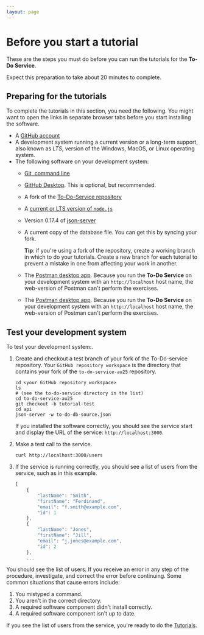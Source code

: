 ```yaml
---
layout: page
---
```


# Before you start a tutorial

These are the steps you must do before you can run
the tutorials for the **To-Do Service**.

Expect this preparation to take about 20 minutes to complete.

## Preparing for the tutorials

To complete the tutorials in this section, you need the following.
You might want to open the links in separate browser tabs before you start installing the software.

<!-- vale Google.Acronyms = NO -->

- A [GitHub account](https://github.com)
- A development system running a current version or a
long-term support, also known as _LTS_, version of the Windows, MacOS, or Linux operating system.
- The following software on your development system:
    - [Git, command line](https://docs.github.com/en/get-started/quickstart/set-up-git)
    - [GitHub Desktop](https://desktop.github.com). This is optional, but recommended.
    - A fork of the [To-Do-Service repository](https://github.com/UWC2-APIDOC/to-do-service-au25)
    - A [current or LTS version of `node.js`](https://nodejs.org/en/download)
    - Version 0.17.4 of [json-server](https://www.npmjs.com/package/json-server/v/0.17.4)
    - A current copy of the database file. You can get this by syncing your fork.
  
        **Tip**: if you're using a fork of the repository, create a working branch in which to do your tutorials. Create a new branch for each tutorial to prevent a mistake in one from affecting your work in another.
    - The [Postman desktop app](https://www.postman.com/downloads/). Because you run the **To-Do Service** on your development system with an `http://localhost` host name, the web-version of Postman can't perform the exercises.
    - The [Postman desktop app](https://www.postman.com/downloads/). Because you run the **To-Do Service** on your development system with an `http://localhost` host name, the web-version of Postman can't perform the exercises.

<!-- vale Google.Acronyms = YES -->

## Test your development system

To test your development system:.

1. Create and checkout a test branch of your fork of the To-Do-service repository. Your `GitHub repository workspace` is the directory that contains your fork of the `to-do-service-au25` repository.

    ```shell
    cd <your GitHub repository workspace>
    ls
    # (see the to-do-service directory in the list)
    cd to-do-service-au25
    git checkout -b tutorial-test
    cd api
    json-server -w to-do-db-source.json
    ```

    If you installed the software correctly, you should see
    the service start and display the URL of the service: `http://localhost:3000`.

2. Make a test call to the service.

    ```shell
    curl http://localhost:3000/users
    ```

3. If the service is running correctly, you should see a list of users from the service, such as in this example.

    ```js
    [
        {
            "lastName": "Smith",
            "firstName": "Ferdinand",
            "email": "f.smith@example.com",
            "id": 1
        },
        {
            "lastName": "Jones",
            "firstName": "Jill",
            "email": "j.jones@example.com",
            "id": 2
        },
        ...
    ```

You should see the list of users.
If you receive an error in any step of the procedure, investigate, and correct the error before continuing.
Some common situations that cause errors include:

1. You mistyped a command.
2. You aren't in the correct directory.
3. A required software component didn't install correctly.
4. A required software component isn't up to date.

If you see the list of users from the service, you're ready to do
the [Tutorials](tutorials.md).
